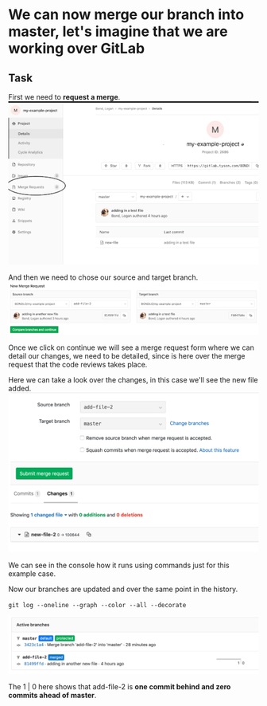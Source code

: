 # We can now merge our branch into master, let's imagine that we are working over GitLab

## Task

First we need to **request a merge**.  
![Merge request](./assets/mergerequest_1.png)  

And then we need to chose our source and target branch.  
![Chose branch](./assets/mergerequest_2.png)  

Once we click on continue we will see a merge request form where we can detail our changes, we need to be detailed, since is here over the merge request that the code reviews takes place.

Here we can take a look over the changes, in this case we'll see the new file added.  
![Review merge](./assets/mergerequest_3.png)  

We can see in the console how it runs using commands just for this example case.

Now our branches are updated and over the same point in the history.  

`git log --oneline --graph --color --all --decorate`  

![Branches merge](./assets/mergerequest_4.png)  

The 1 | 0 here shows that add-file-2 is **one commit behind and zero commits ahead of master**.
